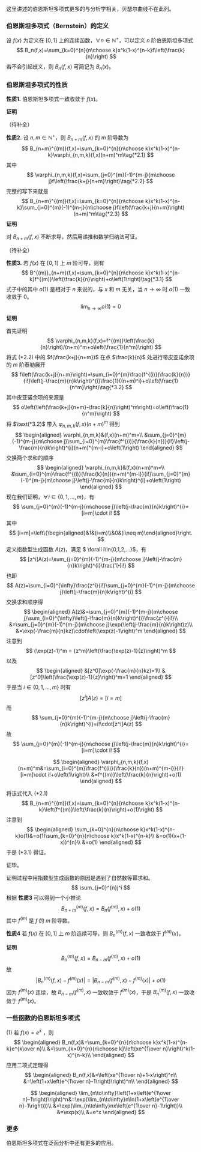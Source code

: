 这里讲述的伯恩斯坦多项式更多的与分析学相关，贝瑟尔曲线不在此列。



### 伯恩斯坦多项式（$\text{Bernstein}$）的定义

设 $f(x)$ 为定义在 $[0,1]$ 上的连续函数，$\forall n\in\mathbb{N}^+$，可以定义 $n$ 阶伯恩斯坦多项式
$$
B_n(f,x)=\sum_{k=0}^{n}{n\choose k}x^k(1-x)^{n-k}f\left(\frac{k}{n}\right)
$$
若不会引起歧义，则 $B_n(f,x)$ 可简记为 $B_n(x)$。


### 伯恩斯坦多项式的性质

**性质1.** 伯恩斯坦多项式一致收敛于 $f(x)$。

**证明**

（待补全）



**性质2.** 设 $n,m\in\mathbb{N}^+$，则 $B_{n+m}(f,x)$ 的 $m$ 阶导数为
$$
B_{n+m}^{(m)}(f,x)=\sum_{k=0}^{n}{n\choose k}x^k(1-x)^{n-k}\varphi_{n,m,k}(f,x)(n+m)^m\tag{*2.1}
$$
其中
$$
\varphi_{n,m,k}(f,x)=\sum_{j=0}^{m}(-1)^{m-j}{m\choose j}f\left(\frac{k+j}{n+m}\right)\tag{*2.2}
$$
完整的写下来就是
$$
B_{n+m}^{(m)}(f,x)=\sum_{k=0}^{n}{n\choose k}x^k(1-x)^{n-k}\sum_{j=0}^{m}(-1)^{m-j}{m\choose j}f\left(\frac{k+j}{n+m}\right)(n+m)^m\tag{*2.3}
$$
**证明**

对 $B_{n+m}(f,x)$ 不断求导，然后用递推和数学归纳法可证。

（待补全）



**性质3.** 若 $f(x)$ 在 $[0,1]$ 上 $m$ 阶可导，则有
$$
B^{(m)}_{n+m}(f,x)=\sum_{k=0}^{n}{n\choose k}x^k(1-x)^{n-k}f^{(m)}\left(\frac{k}{n}\right)+o\left(1\right)\tag{*3.1}
$$
式子中的其中 $o(1)$ 是相对于 $n$ 来说的，与 $x$ 和 $m$ 无关，当 $n\to\infty$ 时 $o(1)$ 一致收敛于 $0$。
$$
\lim_{n\to\infty}o(1)=0
$$
**证明**

首先证明
$$
\varphi_{n,m,k}(f,x)=f^{(m)}\left(\frac{k}{n}\right)/(n+m)^m+o\left(\frac{1}{n^m}\right)
$$
将式 $(\text{*2.2})$ 中的 $f(\frac{k+j}{n+m})$ 在点 $\frac{k}{n}$ 处进行带皮亚诺余项的 $m$ 阶泰勒展开
$$
f\left(\frac{k+j}{n+m}\right)=\sum_{i=0}^{m}\frac{f^{(i)}(\frac{k}{n})}{i!}\left(j-\frac{m}{n}k\right)^{i}\frac{1}{(n+m)^i}+o\left(\frac{1}{n^m}\right)\tag{*3.2}
$$
其中皮亚诺余项的来源是
$$
o\left(\left(\frac{k+j}{n+m}-\frac{k}{n}\right)^m\right)=o\left(\frac{1}{n^m}\right)
$$
将 $\text(*3.2)$ 带入 $\varphi_{n,m,k}(f,x)(n+m)^m$ 得到
$$
\begin{aligned}
\varphi_{n,m,k}&(f,x)(n+m)^m=\\
&\sum_{j=0}^{m}(-1)^{m-j}{m\choose j}\sum_{i=0}^{m}\frac{f^{(i)}(\frac{k}{n})}{i!}\left(j-\frac{m}{n}k\right)^{i}(n+m)^{m-i}+o\left(1\right)
\end{aligned}
$$
交换两个求和的顺序
$$
\begin{aligned}
\varphi_{n,m,k}&(f,x)(n+m)^m=\\
&\sum_{i=0}^{m}\frac{f^{(i)}(\frac{k}{n})(n+m)^{m-i}}{i!}\sum_{j=0}^{m}(-1)^{m-j}{m\choose j}\left(j-\frac{m}{n}k\right)^{i}+o\left(1\right)
\end{aligned}
$$
现在我们证明，$\forall i\in\{0,1,...,m\}$，有
$$
\sum_{j=0}^{m}(-1)^{m-j}{m\choose j}\left(j-\frac{m}{n}k\right)^{i}=[i=m]\cdot i!
$$
其中
$$
[i=m]=\left\{\begin{aligned}&1&(i=m)\\&0&(i\neq m)\end{aligned}\right.
$$
定义指数型生成函数 $A(z)$，满足 $ \forall i\in\{0,1,2,...\}$，有
$$
[z^i]A(z)=\sum_{j=0}^{m}(-1)^{m-j}{m\choose j}\left(j-\frac{m}{n}k\right)^{i}\frac{1}{i!}
$$
也即
$$
A(z)=\sum_{i=0}^{\infty}\frac{z^i}{i!}\sum_{j=0}^{m}(-1)^{m-j}{m\choose j}\left(j-\frac{m}{n}k\right)^{i}
$$
交换求和顺序得
$$
\begin{aligned}
A(z)&=\sum_{j=0}^{m}(-1)^{m-j}{m\choose j}\sum_{i=0}^{\infty}\left(j-\frac{m}{n}k\right)^{i}\frac{z^i}{i!}\\
&=\sum_{j=0}^{m}(-1)^{m-j}{m\choose j}\exp(\left(j-\frac{m}{n}k\right)z)\\
&=\exp(-\frac{m}{n}kz)\cdot\left(\exp(z)-1\right)^m
\end{aligned}
$$
注意到
$$
(\exp(z)-1)^m = {z^m}\left(\frac{\exp(z)-1}{z}\right)^m
$$
以及
$$
\begin{aligned}
&[z^0]\exp(-\frac{m}{n}kz)=1\\
&[z^0]\left(\frac{\exp(z)-1}{z}\right)^m=1
\end{aligned}
$$
于是当 $i\in\{0,1,...,m\}$ 时有
$$
[z^i]A(z)=[i=m]
$$
而
$$
\sum_{j=0}^{m}(-1)^{m-j}{m\choose j}\left(j-\frac{m}{n}k\right)^{i}=i!\cdot[z^i]A(z)
$$
故
$$
\sum_{j=0}^{m}(-1)^{m-j}{m\choose j}\left(j-\frac{m}{n}k\right)^{i}=[i=m]\cdot i!
$$

$$
\begin{aligned}
\varphi_{n,m,k}(f,x)(n+m)^m&=\sum_{i=0}^{m}\frac{f^{(i)}(\frac{k}{n})(n+m)^{m-i}}{i!}[i=m]\cdot i!+o\left(1\right)\\
&=f^{(m)}\left(\frac{k}{n}\right)+o(1)
\end{aligned}
$$

将该式代入 $(\text{*2.1})$
$$
B_{n+m}^{(m)}(f,x)=\sum_{k=0}^{n}{n\choose k}x^k(1-x)^{n-k}\left(f^{(m)}\left(\frac{k}{n}\right)+o(1)\right)
$$
注意到
$$
\begin{aligned}
\sum_{k=0}^{n}{n\choose k}x^k(1-x)^{n-k}o(1)&=o(1)\sum_{k=0}^{n}{n\choose k}x^k(1-x)^{n-k}\\
&=o(1)(x+(1-x))^{n}\\
&=o(1)
\end{aligned}
$$
于是 $\text{(*3.1)}$ 得证。

证毕。

证明过程中用指数型生成函数的原因是遇到了自然数等幂求和。
$$
\sum_{j=0}^{n}j^i
$$
根据 **性质3** 可以得到一个小推论
$$
B^{(m)}_{n+m}(f,x)=B_n(f^{(m)},x)+o(1)\tag{*3.3}
$$
其中 $f^{(m)}$ 是 $f$ 的 $m$ 阶导数。



**性质4** 若 $f(x)$ 在 $[0,1]$ 上 $m$ 阶连续可导，则 $B^{(m)}_{n}(f,x)$ 一致收敛于 $f^{(m)}(x)$。

**证明**
$$
B^{(m)}_n(f,x)=B_{n-m}(f^{(m)},x)+o(1)
$$
故
$$
|B^{(m)}_n(f,x)-f^{(m)}(x)|=|B_{n-m}(f^{(m)},x)-f^{(m)}(x)|+o(1)
$$
因为 $f^{(m)}(x)$ 连续，故 $B_{n-m}(f^{(m)},x)$ 一致收敛于 $f^{(m)}(x)$，于是 $B^{(m)}_{n}(f,x)$ 一致收敛于 $f^{(m)}(x)$。



### 一些函数的伯恩斯坦多项式

$(1)$ 若 $f(x)=e^x$  ，则
$$
\begin{aligned} B_n(f,x)&=\sum_{k=0}^{n}{n\choose k}x^k(1-x)^{n-k}e^{k\over n}\\ &=\sum_{k=0}^{n}{n\choose k}\left(xe^{1\over n}\right)^k(1-x)^{n-k}\\ \end{aligned}
$$
应用二项式定理得
$$
\begin{aligned}
B_n(f,x)&=\left(xe^{1\over n}+1-x\right)^n\\
&=\left(1+x\left(e^{1\over n}-1\right)\right)^n\\
\end{aligned}
$$

$$
\begin{aligned}
\lim_{n\to\infty}\left(1+x\left(e^{1\over n}-1\right)\right)^n&=\exp(\lim_{n\to\infty}n\ln(1+x\left(e^{1\over n}-1\right)))\\
&=\exp(\lim_{n\to\infty}nx\left(e^{1\over n}-1\right))\\
&=\exp(x)\\
&=e^x
\end{aligned}
$$



### 更多

伯恩斯坦多项式在泛函分析中还有更多的应用。





































